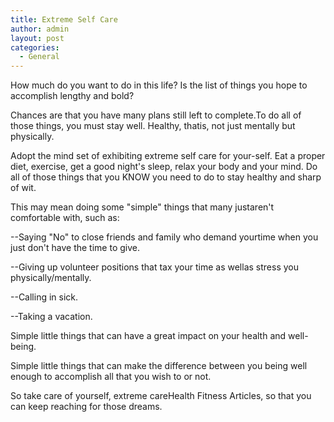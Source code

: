 ```yaml
---
title: Extreme Self Care
author: admin
layout: post
categories:
  - General
---
```

How much do you want to do in this life? Is the list of things you hope to accomplish lengthy and bold?

Chances are that you have many plans still left to complete.To do all of those things, you must stay well. Healthy, thatis, not just mentally but physically.

Adopt the mind set of exhibiting extreme self care for your-self. Eat a proper diet, exercise, get a good night's sleep, relax your body and your mind. Do all of those things that you KNOW you need to do to stay healthy and sharp of wit.

This may mean doing some "simple" things that many justaren't comfortable with, such as:

--Saying "No" to close friends and family who demand yourtime when you just don't have the time to give.

--Giving up volunteer positions that tax your time as wellas stress you physically/mentally.

--Calling in sick.

--Taking a vacation.

Simple little things that can have a great impact on your health and well-being.

Simple little things that can make the difference between you being well enough to accomplish all that you wish to or not.

So take care of yourself, extreme careHealth Fitness Articles, so that you can keep reaching for those dreams.
